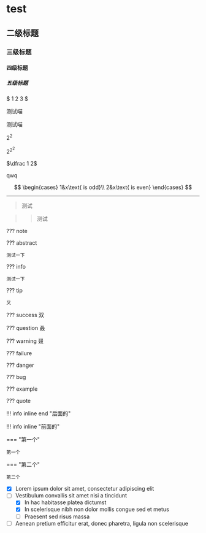 # test
## 二级标题
### 三级标题
#### 四级标题
##### 五级标题

$ 1 2 3 $

测试喵

测试喵

$2^2$

$2^{2^2}$

$\dfrac 1 2$

$\text{qwq}$

$$
\begin{cases}
1&x\text{ is  odd}\\
2&x\text{ is even}
\end{cases}
$$

---



> 测试

> > 测试



??? note

??? abstract

    测试一下

??? info

    测试一下

??? tip
    
    又
    
??? success
    双
    
??? question
    叒

??? warning
    叕

??? failure

??? danger

??? bug

??? example

??? quote

!!! info inline end "后面的"


!!! info inline "前面的"
    
    
    
=== "第一个"

    第一个

=== "第二个"

    第二个
    
- [x] Lorem ipsum dolor sit amet, consectetur adipiscing elit
- [ ] Vestibulum convallis sit amet nisi a tincidunt
    * [x] In hac habitasse platea dictumst
    * [x] In scelerisque nibh non dolor mollis congue sed et metus
    * [ ] Praesent sed risus massa
- [ ] Aenean pretium efficitur erat, donec pharetra, ligula non scelerisque